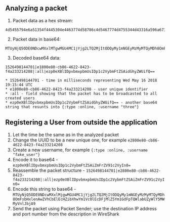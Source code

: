 ## Analyzing a packet

1. Packet data as a hex stream:
```
4d5455794e6a51354f4445304e4463774d58786c4d5467774d4755344d43316a596a67324c5451324d6a49744f4451794d79316d4e4745794d7a4d794d5451794d4468384f6d46736248786c656e41775a56684362456c4563485a6962586877596d315663306c456344466a4d6c5a35596d31476446705451576c6b52326835576c645661575a525054303d
```
2. Packet data in base64:
```
MTUyNjQ5ODE0NDcwMXxlMTgwMGU4MC1jYjg2LTQ2MjItODQyMy1mNGEyMzMyMTQyMDh8OmFsbHxlenAwZVhCbElEcHZibXhwYm1Vc0lEcDFjMlZ5Ym1GdFpTQWlkR2h5WldVaWZRPT0=
```

3. Decoded base64 data:
```
1526498144701|e1800e80-cb86-4622-8423-f4a233214208|:all|ezp0eXBlIDpvbmxpbmUsIDp1c2VybmFtZSAidGhyZWUifQ==
```

	* 1526498144701 - time in milliseconds representing Wed May 16 2018 19:15:44 UTC
	* e1800e80-cb86-4622-8423-f4a233214208 - user unique identifier 
	* :all - field showing that the packet has to be broadcasted to all created users
	* ezp0eXBlIDpvbmxpbmUsIDp1c2VybmFtZSAidGhyZWUifQ== - another base64 string that resunts into {:type :online, :username "three"}


## Registering a User from outside the application

1. Let the time be the same as in the analyzed packet
2. Change the UUID to be a new unique one, for example ``` e2800e80-cb86-4622-8423-f4a233214208 ```
3. Create a new username, for example ``` {:type :online, :username "fake_user"} ```
4. Encode it to base64 - ``` ezp0eXBlIDpvbmxpbmUsIDp1c2VybmFtZSAiZmFrZV91c2VyIn0= ```
5. Reassemble the packet structure - ``` 1526498144701|e2800e80-cb86-4622-8423-f4a233214208|:all|ezp0eXBlIDpvbmxpbmUsIDp1c2VybmFtZSAiZmFrZV91c2VyIn0= ```
6. Encode this string to base64 - ``` MTUyNjQ5ODE0NDcwMXxlMjgwMGU4MC1jYjg2LTQ2MjItODQyMy1mNGEyMzMyMTQyMDh8OmFsbHxlenAwZVhCbElEcHZibXhwYm1Vc0lEcDFjMlZ5Ym1GdFpTQWlabUZyWlY5MWMyVnlJbjA9 ```
7. Send the packet using Packet Sender; use the destination IP address and port number from the description in WireShark
